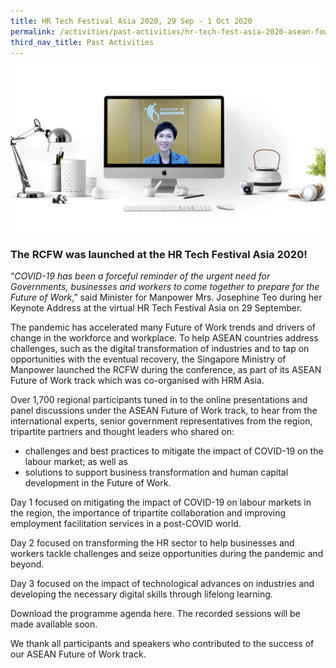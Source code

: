 ```yaml
---
title: HR Tech Festival Asia 2020, 29 Sep - 1 Oct 2020
permalink: /activities/past-activities/hr-tech-fest-asia-2020-asean-fow-track/
third_nav_title: Past Activities
---
```

![Keynote-Address-HR-Tech-Festival-Asia-2020](/images/hr-tech-fest-asia.png)

### The RCFW was launched at the HR Tech Festival Asia 2020!

“_COVID-19 has been a forceful reminder of the urgent need for Governments, businesses and workers to come together to prepare for the Future of Work_,” said Minister for Manpower Mrs. Josephine Teo during her Keynote Address at the virtual HR Tech Festival Asia on 29 September.

The pandemic has accelerated many Future of Work trends and drivers of change in the workforce and workplace. To help ASEAN countries address challenges, such as the digital transformation of industries and to tap on opportunities with the eventual recovery, the Singapore Ministry of Manpower launched the RCFW during the conference, as part of its ASEAN Future of Work track which was co-organised with HRM Asia.

Over 1,700 regional participants tuned in to the online presentations and panel discussions under the ASEAN Future of Work track, to hear from the international experts, senior government representatives from the region, tripartite partners and thought leaders who shared on:
- challenges and best practices to mitigate the impact of COVID-19 on the labour market; as well as
- solutions to support business transformation and human capital development in the Future of Work.

Day 1 focused on mitigating the impact of COVID-19 on labour markets in the region, the importance of tripartite collaboration and improving employment facilitation services in a post-COVID world.

Day 2 focused on transforming the HR sector to help businesses and workers tackle challenges and seize opportunities during the pandemic and beyond.

Day 3 focused on the impact of technological advances on industries and developing the necessary digital skills through lifelong learning.

Download the programme agenda here. The recorded sessions will be made available soon. 

We thank all participants and speakers who contributed to the success of our ASEAN Future of Work track.
